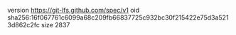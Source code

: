 version https://git-lfs.github.com/spec/v1
oid sha256:16f067761c6099a68c209fb66837725c932bc30f215422e75d3a5213d862c2fc
size 2837
